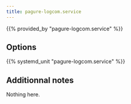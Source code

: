 ```yaml
---
title: pagure-logcom.service
---
```


{{% provided_by "pagure-logcom.service" %}}

## Options

{{% systemd_unit "pagure-logcom.service" %}}

## Additionnal notes

Nothing here.